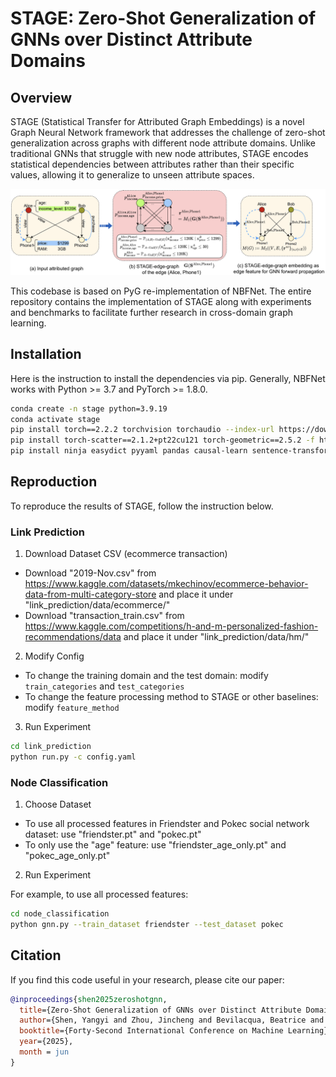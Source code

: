 # STAGE: Zero-Shot Generalization of GNNs over Distinct Attribute Domains #

## Overview ##

STAGE (Statistical Transfer for Attributed Graph Embeddings) is a novel Graph Neural Network framework that addresses the challenge of zero-shot generalization across graphs with different node attribute domains. Unlike traditional GNNs that struggle with new node attributes, STAGE encodes statistical dependencies between attributes rather than their specific values, allowing it to generalize to unseen attribute spaces.

![STAGE](/asset/STAGE.png)

This codebase is based on PyG re-implementation of NBFNet. The entire repository contains the implementation of STAGE along with experiments and benchmarks to facilitate further research in cross-domain graph learning.

## Installation ##

Here is the instruction to install the dependencies via pip. Generally, NBFNet works with Python >= 3.7 and PyTorch >= 1.8.0.

```bash
conda create -n stage python=3.9.19
conda activate stage
pip install torch==2.2.2 torchvision torchaudio --index-url https://download.pytorch.org/whl/cu121
pip install torch-scatter==2.1.2+pt22cu121 torch-geometric==2.5.2 -f https://data.pyg.org/whl/torch-2.2.2+cu121.html
pip install ninja easydict pyyaml pandas causal-learn sentence-transformers==2.7.0 transformers==4.41.0
```

## Reproduction ##

To reproduce the results of STAGE, follow the instruction below.

### Link Prediction ###

1. Download Dataset CSV (ecommerce transaction)

- Download "2019-Nov.csv" from https://www.kaggle.com/datasets/mkechinov/ecommerce-behavior-data-from-multi-category-store and place it under "link_prediction/data/ecommerce/"
- Download "transaction_train.csv" from https://www.kaggle.com/competitions/h-and-m-personalized-fashion-recommendations/data and place it under "link_prediction/data/hm/"

2. Modify Config

- To change the training domain and the test domain: modify `train_categories` and `test_categories`
- To change the feature processing method to STAGE or other baselines: modify `feature_method`

3. Run Experiment

```bash
cd link_prediction
python run.py -c config.yaml
```

### Node Classification ###

1. Choose Dataset

- To use all processed features in Friendster and Pokec social network dataset: use "friendster.pt" and "pokec.pt"
- To only use the "age" feature: use "friendster_age_only.pt" and "pokec_age_only.pt"

2. Run Experiment

For example, to use all processed features:

```bash
cd node_classification
python gnn.py --train_dataset friendster --test_dataset pokec
```

## Citation ##

If you find this code useful in your research, please cite our paper:

```bibtex
@inproceedings{shen2025zeroshotgnn,
  title={Zero-Shot Generalization of GNNs over Distinct Attribute Domains},
  author={Shen, Yangyi and Zhou, Jincheng and Bevilacqua, Beatrice and Robinson, Joshua and Kanatsoulis, Charilaos and Leskovec, Jure and Ribeiro, Bruno},
  booktitle={Forty-Second International Conference on Machine Learning},
  year={2025},
  month = jun
}
```
